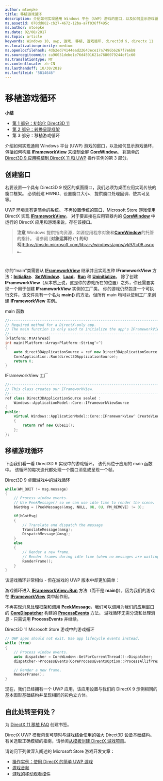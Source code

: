 ```yaml
---
author: mtoepke
title: 移植游戏循环
description: 介绍如何实现通用 Windows 平台 (UWP) 游戏的窗口，以及如何显示游戏循环，包括如何构建 IFrameworkView 来控制全屏 CoreWindow。
ms.assetid: 070dd802-cb27-4672-12ba-a7f036ff495c
ms.author: mtoepke
ms.date: 02/08/2017
ms.topic: article
keywords: Windows 10, uwp, 游戏, 移植, 游戏循环, direct3d 9, directx 11
ms.localizationpriority: medium
ms.openlocfilehash: 4db2ed74144ead22643ece17a7496b6267f7e6b8
ms.sourcegitcommit: ca96031debe1e76d4501621a7680079244ef1c60
ms.translationtype: MT
ms.contentlocale: zh-CN
ms.lasthandoff: 10/30/2018
ms.locfileid: "5814646"
---
```

# <a name="port-the-game-loop"></a>移植游戏循环



**小结**

-   [第 1 部分：初始化 Direct3D 11](simple-port-from-direct3d-9-to-11-1-part-1--initializing-direct3d.md)
-   [第 2 部分：转换呈现框架](simple-port-from-direct3d-9-to-11-1-part-2--rendering.md)
-   第 3 部分：移植游戏循环


介绍如何实现通用 Windows 平台 (UWP) 游戏的窗口，以及如何显示游戏循环，包括如何构建 [**IFrameworkView**](https://msdn.microsoft.com/library/windows/apps/hh700478) 来控制全屏 [**CoreWindow**](https://msdn.microsoft.com/library/windows/apps/br208225)。 [将简单的 Direct3D 9 应用移植到 DirectX 11 和 UWP](walkthrough--simple-port-from-direct3d-9-to-11-1.md) 操作实例的第 3 部分。

## <a name="create-a-window"></a>创建窗口


若要设置一个具有 Direct3D 9 视区的桌面窗口，我们必须为桌面应用实现传统的窗口框架。 必须创建 HWND、设置窗口大小、 提供窗口处理回调、使其可见等。

UWP 环境具有更简单的系统。 不再设置传统的窗口，Microsoft Store 游戏使用 DirectX 实现 [**IFrameworkView**](https://msdn.microsoft.com/library/windows/apps/hh700478)。 对于要直接在应用容器内的 [**CoreWindow**](https://msdn.microsoft.com/library/windows/apps/br208225) 中运行的 DirectX 应用和游戏来说，存在该接口。

> **注意** Windows 提供指向资源，如源应用程序对象和[**CoreWindow**](https://msdn.microsoft.com/library/windows/apps/br208225)的托管的指针。 请参阅 [**对象运算符 (^) 的句柄**]https://msdn.microsoft.com/library/windows/apps/yk97tc08.aspx。

 

你的“main”类需要从 [**IFrameworkView**](https://msdn.microsoft.com/library/windows/apps/hh700478) 继承并且实现五种 **IFrameworkView** 方法：[**Initialize**](https://msdn.microsoft.com/library/windows/apps/hh700495)、[**SetWindow**](https://msdn.microsoft.com/library/windows/apps/hh700509)、[**Load**](https://msdn.microsoft.com/library/windows/apps/hh700501)、[**Run**](https://msdn.microsoft.com/library/windows/apps/hh700505) 和 [**Uninitialize**](https://msdn.microsoft.com/library/windows/apps/hh700523)。 除了创建 **IFrameworkView**（从本质上说，这是你的游戏所在的位置）之外，你还需要实现一个用于创建 **IFrameworkView** 实例的工厂类。 你的游戏仍然包含一个可执行文件，该文件具有一个名为 **main()** 的方法，但所有 main 均可以使用工厂来创建 **IFrameworkView** 实例。

main 函数

```cpp
//-----------------------------------------------------------------------------
// Required method for a DirectX-only app.
// The main function is only used to initialize the app's IFrameworkView class.
//-----------------------------------------------------------------------------
[Platform::MTAThread]
int main(Platform::Array<Platform::String^>^)
{
    auto direct3DApplicationSource = ref new Direct3DApplicationSource();
    CoreApplication::Run(direct3DApplicationSource);
    return 0;
}
```

IFrameworkView 工厂

```cpp
//-----------------------------------------------------------------------------
// This class creates our IFrameworkView.
//-----------------------------------------------------------------------------
ref class Direct3DApplicationSource sealed : 
    Windows::ApplicationModel::Core::IFrameworkViewSource
{
public:
    virtual Windows::ApplicationModel::Core::IFrameworkView^ CreateView()
    {
        return ref new Cube11();
    };
};
```

## <a name="port-the-game-loop"></a>移植游戏循环


下面我们看一看 Direct3D 9 实现中的游戏循环。 该代码位于应用的 main 函数中。 该循环的每次迭代都处理一个窗口消息或呈现一个帧。

Direct3D 9 桌面游戏中的游戏循环

```cpp
while(WM_QUIT != msg.message)
{
    // Process window events.
    // Use PeekMessage() so we can use idle time to render the scene. 
    bGotMsg = (PeekMessage(&msg, NULL, 0U, 0U, PM_REMOVE) != 0);

    if(bGotMsg)
    {
        // Translate and dispatch the message
        TranslateMessage(&msg);
        DispatchMessage(&msg);
    }
    else
    {
        // Render a new frame.
        // Render frames during idle time (when no messages are waiting).
        RenderFrame();
    }
}
```

该游戏循环非常相似 - 但在游戏的 UWP 版本中却更加简单：

游戏循环进入 [**IFrameworkView::Run**](https://msdn.microsoft.com/library/windows/apps/hh700505) 方法（而不是 **main()**），因为我们的游戏在 [**IFrameworkView**](https://msdn.microsoft.com/library/windows/apps/hh700478) 类中起作用。

不再实现消息处理框架和调用 [**PeekMessage**](https://msdn.microsoft.com/library/windows/desktop/ms644943)，我们可以调用为我们的应用窗口的 [**CoreDispatcher**](https://msdn.microsoft.com/library/windows/apps/br208211) 构建的 [**ProcessEvents**](https://msdn.microsoft.com/library/windows/apps/br208215) 方法。 游戏循环无需分流和处理消息 - 只需调用 **ProcessEvents** 并继续。

Direct3D 11 Microsoft Store 游戏中的游戏循环

```cpp
// UWP apps should not exit. Use app lifecycle events instead.
while (true)
{
    // Process window events.
    auto dispatcher = CoreWindow::GetForCurrentThread()->Dispatcher;
    dispatcher->ProcessEvents(CoreProcessEventsOption::ProcessAllIfPresent);

    // Render a new frame.
    RenderFrame();
}
```

现在，我们已经拥有一个 UWP 应用，该应用设置与我们的 DirectX 9 示例相同的基本图形基础结构并呈现相同的彩色立方体。

## <a name="where-do-i-go-from-here"></a>自此处转至何处？


为 [DirectX 11 移植 FAQ](directx-porting-faq.md) 创建书签。

DirectX UWP 模板包含可随时与游戏结合使用的强大 Direct3D 设备基础结构。 有关选取正确模板的指南，请参阅[从模板创建 DirectX 游戏项目](user-interface.md)。

请访问下列做深入阐述的 Microsoft Store 游戏开发文章：

-   [操作实例：使用 DirectX 的简单 UWP 游戏](tutorial--create-your-first-uwp-directx-game.md)
-   [游戏音频](working-with-audio-in-your-directx-game.md)
-   [游戏的移动观看控件](tutorial--adding-move-look-controls-to-your-directx-game.md)

 

 




